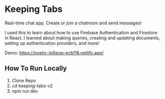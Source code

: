 # Keeping Tabs
Real-time chat app. Create or join a chatroom and send messages!

I used this to learn about how to use Firebase Authentication and Firestore in React. I learned about making queries, creating and updating documents, setting up authentication providers, and more!

Demo: https://poetic-lollipop-ecbf18.netlify.app/

## How To Run Locally
1. Clone Repo
2. cd keeping-tabs-v2
3. npm run dev
